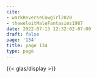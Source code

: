 ```yaml
---
cite:
- warkReverseCowgirl2020
- theweleitMaleFantasies1987
date: 2022-07-13 12:32:02-07:00
draft: false
page: '134'
title: page 134
type: page
---
```


{{< glas/display >}}